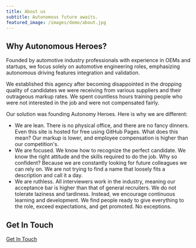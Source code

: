 ```yaml
---
title: About us
subtitle: Autonomous future awaits. 
featured_image: /images/demo/about.jpg
---
```


## Why Autonomous Heroes?

Founded by automotive industry professionals with experience in OEMs and startups, we focus solely on automotive engineering roles, emphasizing autonomous driving features integration and validation. 

We established this agency after becoming disappointed in the dropping quality of candidates we were receiving from various suppliers and their outrageous markup rates. We spent countless hours training people who were not interested in the job and were not compensated fairly. 

Our solution was founding Autonomy Heroes. Here is why we are different: 

* We are lean. There is no physical office, and there are no fancy dinners. Even this site is hosted for free using GitHub Pages. What does this mean? Our markup is lower, and employee compensation is higher than our competition's. 
* We are focused. We know how to recognize the perfect candidate. We know the right attitude and the skills required to do the job. Why so confident? Because we are constantly looking for future colleagues we can rely on. We are not trying to find a name that loosely fits a description and call it a day. 
* We are ruthless. All interviewers work in the industry, meaning our acceptance bar is higher than that of general recruiters. We do not tolerate laziness and tardiness. Instead, we encourage continuous learning and development. We find people ready to give everything to the role, exceed expectations, and get promoted. No exceptions. 

## Get In Touch


<a href="https://jekyllthemes.io/theme/personal-website-jekyll-theme" class="button button--large">Get In Touch</a>